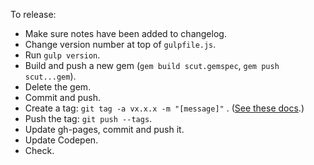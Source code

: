 To release:

- Make sure notes have been added to changelog.
- Change version number at top of `gulpfile.js`.
- Run `gulp version`.
- Build and push a new gem (`gem build scut.gemspec`, `gem push scut...gem`).
- Delete the gem.
- Commit and push.
- Create a tag: `git tag -a vx.x.x -m "[message]"` . ([See these docs](http://git-scm.com/book/en/Git-Basics-Tagging).)
- Push the tag: `git push --tags`.
- Update gh-pages, commit and push it.
- Update Codepen.
- Check.